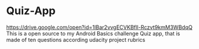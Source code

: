 # Quiz-App
https://drive.google.com/open?id=1lBar2vvgECVKBfll-Rczvt9kmM3WBdqQ
This is a open source to my Android Basics challenge Quiz app, that is made of ten questions according udacity project rubrics

